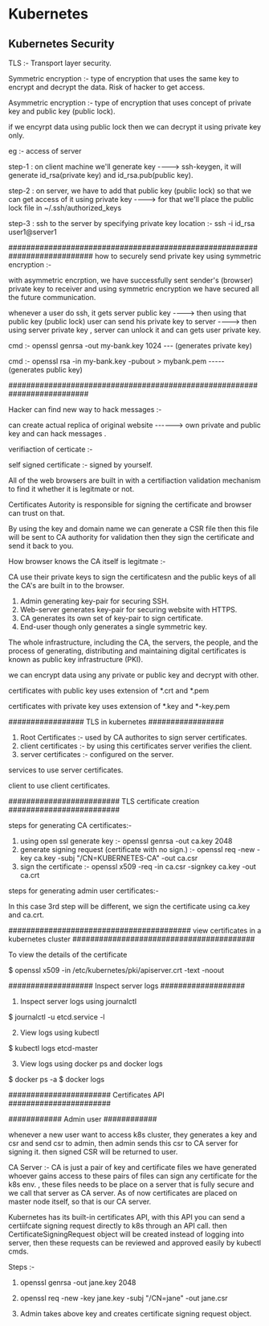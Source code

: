 # Kubernetes

Kubernetes Security
-------------------
TLS :- Transport layer security.

Symmetric encryption :- type of encryption that uses the same key to encrypt and decrypt the data. Risk of hacker to get access.

Asymmetric encryption :- type of encryption that uses concept of private key and public key (public lock).

if we encyrpt data using public lock then we can decrypt it using private key only.

eg :- access of server

step-1 : on client machine we'll generate key ----> ssh-keygen, it will generate id_rsa(private key) and id_rsa.pub(public key).

step-2 : on server, we have to add that public key (public lock) so that we can get access of it using private key ----> for that we'll place the public lock file in ~/.ssh/authorized_keys

step-3 : ssh to the server by specifying private key location :- ssh -i id_rsa user1@server1

###########################################################################
how to securely send private key using symmetric encryption :-

with asymmetric encrption, we have successfully sent sender's (browser) private key to receiver and using symmetric encryption we have secured all the future communication.

whenever a user do ssh, it gets server public key ----> then using that public key (public lock) user can send his private key to server ----> then using server private key , server can unlock it and can gets user private key.

cmd :- openssl genrsa -out my-bank.key 1024 --- (generates private key)

cmd :- openssl rsa -in my-bank.key -pubout > mybank.pem ----- (generates public key)

 ##########################################################################
 
 Hacker can find new way to hack messages :-

can create actual replica of original website ------> own private and public key and can hack messages .

verifiaction of certicate :-

self signed certificate :- signed by yourself.

All of the web browsers are built in with a certifiaction validation mechanism to find it whether it is legitmate or not.

Certificates Autority is responsible for signing the certificate and browser can trust on that.

By using the key and domain name we can generate a CSR file then this file will be sent to CA authority for validation then they sign the certificate and send it back to you.

How browser knows the CA itself is legitmate :-

CA use their private keys to sign the certificatesn and the public keys of all the CA's are built in to the browser.

1. Admin generating key-pair for securing SSH.
2. Web-server generates key-pair for securing website with HTTPS.
3. CA generates its own set of key-pair to sign certificate.
4. End-user though only generates a single symmetric key.

The whole infrastructure, including the CA, the servers, the people, and the process of generating, distributing and maintaining digital certificates is known as public key infrastructure (PKI).

we can encrypt data using any private or public key and decrypt with other.

certificates with public key uses extension of *.crt and *.pem

certificates with private key uses extension of *.key and *-key.pem

#################
TLS in kubernetes
#################

1. Root Certificates :- used by CA authorites to sign server certificates.
2. client certificates :- by using this certificates server verifies the client.
3. server certificates :- configured on the server.

services to use server certificates.

client to use client certificates.

#########################
TLS certificate creation
#########################
 
steps for generating CA certificates:-

1. using open ssl generate key :- openssl genrsa -out ca.key 2048
2. generate signing request (certificate with no sign.) :- openssl req -new -key ca.key -subj "/CN=KUBERNETES-CA" -out ca.csr
3. sign the certificate :- openssl x509 -req -in ca.csr -signkey ca.key -out ca.crt 

steps for generating admin user certificates:-

In this case 3rd step will be different, we sign the certificate using ca.key and ca.crt.

#########################################
view certificates in a kubernetes cluster
#########################################

To view the details of the certificate

$ openssl x509 -in /etc/kubernetes/pki/apiserver.crt -text -noout

###################
Inspect server logs
###################

1. Inspect server logs using journalctl

$ journalctl -u etcd.service -l

2. View logs using kubectl

$ kubectl logs etcd-master

3. View logs using docker ps and docker logs

$ docker ps -a
$ docker logs <container-id>

#######################
  Certificates API
#######################
  
############
 Admin user
############
 
whenever a new user want to access k8s cluster, they generates a key and csr and send csr to admin, then admin sends this csr to CA server for signing it. then signed CSR will be returned to user.     

CA Server :- CA is just a pair of key and certificate files we have generated whoever gains access to these pairs of files can sign any certificate for the k8s env. , these files needs to be place on a server that is fully secure and we call that server as CA server. As of now certificates are placed on master node itself, so that is our CA server.
 
Kubernetes has its built-in certificates API, with this API you can send a certiifcate signing request directly to k8s through an API call. then CertificateSigningRequest object will be created instead of logging into server, then these requests can be reviewed and approved easily by kubectl cmds.
 
 Steps :-

1. openssl genrsa -out jane.key 2048

2. openssl req -new -key jane.key -subj "/CN=jane" -out jane.csr
 
3. Admin takes above key and creates certificate signing request object.
  














































































































